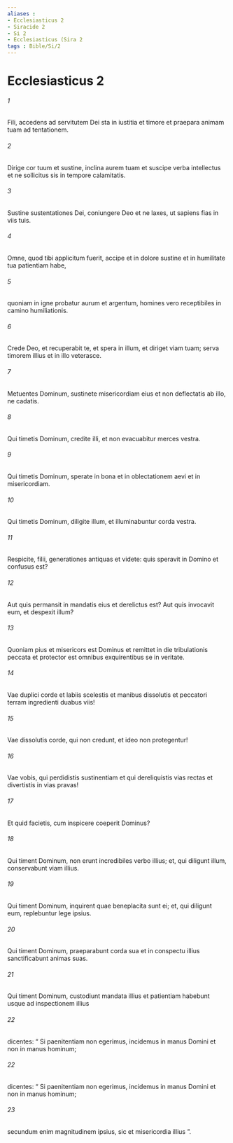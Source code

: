 ```yaml
---
aliases : 
- Ecclesiasticus 2
- Siracide 2
- Si 2
- Ecclesiasticus (Sira 2
tags : Bible/Si/2
---
```


# Ecclesiasticus 2

###### 1
Fili, accedens ad servitutem Dei sta in iustitia et timore et praepara animam tuam ad tentationem.
###### 2
Dirige cor tuum et sustine, inclina aurem tuam et suscipe verba intellectus et ne sollicitus sis in tempore calamitatis.
###### 3
Sustine sustentationes Dei, coniungere Deo et ne laxes, ut sapiens fias in viis tuis.
###### 4
Omne, quod tibi applicitum fuerit, accipe et in dolore sustine et in humilitate tua patientiam habe,
###### 5
quoniam in igne probatur aurum et argentum, homines vero receptibiles in camino humiliationis.
###### 6
Crede Deo, et recuperabit te, et spera in illum, et diriget viam tuam; serva timorem illius et in illo veterasce.
###### 7
Metuentes Dominum, sustinete misericordiam eius et non deflectatis ab illo, ne cadatis.
###### 8
Qui timetis Dominum, credite illi, et non evacuabitur merces vestra.
###### 9
Qui timetis Dominum, sperate in bona et in oblectationem aevi et in misericordiam.
###### 10
Qui timetis Dominum, diligite illum, et illuminabuntur corda vestra.
###### 11
Respicite, filii, generationes antiquas et videte: quis speravit in Domino et confusus est?
###### 12
Aut quis permansit in mandatis eius et derelictus est? Aut quis invocavit eum, et despexit illum?
###### 13
Quoniam pius et misericors est Dominus et remittet in die tribulationis peccata et protector est omnibus exquirentibus se in veritate.
###### 14
Vae duplici corde et labiis scelestis et manibus dissolutis et peccatori terram ingredienti duabus viis!
###### 15
Vae dissolutis corde, qui non credunt, et ideo non protegentur!
###### 16
Vae vobis, qui perdidistis sustinentiam et qui dereliquistis vias rectas et divertistis in vias pravas!
###### 17
Et quid facietis, cum inspicere coeperit Dominus?
###### 18
Qui timent Dominum, non erunt incredibiles verbo illius; et, qui diligunt illum, conservabunt viam illius.
###### 19
Qui timent Dominum, inquirent quae beneplacita sunt ei; et, qui diligunt eum, replebuntur lege ipsius.
###### 20
Qui timent Dominum, praeparabunt corda sua et in conspectu illius sanctificabunt animas suas.
###### 21
Qui timent Dominum, custodiunt mandata illius et patientiam habebunt usque ad inspectionem illius
###### 22
dicentes: “ Si paenitentiam non egerimus, incidemus in manus Domini et non in manus hominum;
###### 22
dicentes: “ Si paenitentiam non egerimus, incidemus in manus Domini et non in manus hominum;
###### 23
secundum enim magnitudinem ipsius, sic et misericordia illius ”.
